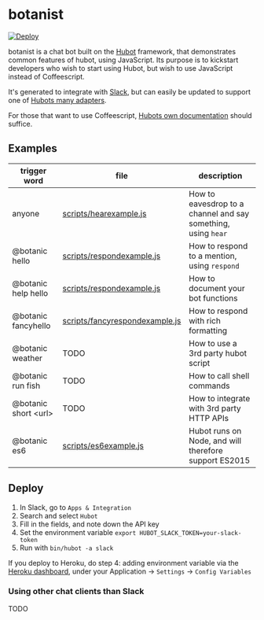 # botanist

[![Deploy](https://www.herokucdn.com/deploy/button.svg)](https://heroku.com/deploy)

botanist is a chat bot built on the [Hubot](https://hubot.github.com/) framework,
that demonstrates common features of hubot, using JavaScript. Its purpose is to
kickstart developers who wish to start using Hubot, but wish to use JavaScript
instead of Coffeescript.

It's generated to integrate with [Slack](https://www.slack.com/), but can easily
be updated to support one of [Hubots many adapters](https://hubot.github.com/docs/adapters/).

For those that want to use Coffeescript, [Hubots own documentation](https://hubot.github.com/docs/) should suffice.

## Examples

| trigger word | file | description |
| ------------ | ---- | ----------- |
| anyone | [scripts/hearexample.js](https://github.com/tomfa/botanist/blob/master/scripts/hearexample.js) | How to eavesdrop to a channel and say something, using ```hear``` |
| @botanic hello | [scripts/respondexample.js](https://github.com/tomfa/botanist/blob/master/scripts/respondexample.js) | How to respond to a mention, using ```respond``` |
| @botanic help hello | [scripts/respondexample.js](https://github.com/tomfa/botanist/blob/master/scripts/respondexample.js) | How to document your bot functions |
| @botanic fancyhello | [scripts/fancyrespondexample.js](https://github.com/tomfa/botanist/blob/master/scripts/fancyrespondexample.js) | How to respond with rich formatting |
| @botanic weather | TODO | How to use a 3rd party hubot script |
| @botanic run fish | TODO | How to call shell commands |
| @botanic short \<url\> | TODO | How to integrate with 3rd party HTTP APIs |
| @botanic es6 | [scripts/es6example.js](https://github.com/tomfa/botanist/blob/master/scripts/es6example.js) | Hubot runs on Node, and will therefore support ES2015 |

## Deploy

1. In Slack, go to ```Apps & Integration```
2. Search and select ```Hubot```
3. Fill in the fields, and note down the API key
4. Set the environment variable ```export HUBOT_SLACK_TOKEN=your-slack-token```
5. Run with ```bin/hubot -a slack```

If you deploy to Heroku, do step 4: adding environment variable via the [Heroku dashboard](https://dashboard.heroku.com/apps), under your Application -> ```Settings``` -> ```Config Variables```

### Using other chat clients than Slack

TODO


